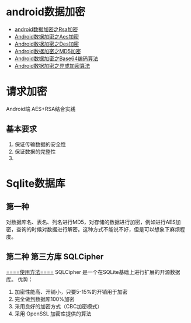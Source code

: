 # android数据加密 
- [android数据加密之Rsa加密](http://www.cnblogs.com/whoislcj/p/5470095.html)
- [Android数据加密之Aes加密](http://www.cnblogs.com/whoislcj/p/5473030.html)
- [Android数据加密之Des加密](http://www.cnblogs.com/whoislcj/p/5580950.html)
- [Android数据加密之MD5加密](http://www.cnblogs.com/whoislcj/p/5885006.html)
- [Android数据加密之Base64编码算法](http://www.cnblogs.com/whoislcj/p/5887859.html)
- [Android数据加密之异或加密算法](http://www.cnblogs.com/whoislcj/p/5944917.html)
# 请求加密
Android端 AES+RSA结合实践
## 基本要求
1. 保证传输数据的安全性
2. 保证数据的完整性
3. 


# Sqlite数据库
## 第一种
对数据库名、表名、列名进行MD5，对存储的数据进行加密，例如进行AES加密，查询的时候对数据进行解密。这种方式不能说不好，但是可以想象下麻烦程度。
## 第二种 第三方库 SQLCipher
[====使用方法====](http://www.cnblogs.com/whoislcj/p/5511522.html) SQLCipher 是一个在SQLite基础上进行扩展的开源数据库。
优势：
1. 加密性能高、开销小，只要5-15%的开销用于加密
2. 完全做到数据库100%加密
3. 采用良好的加密方式（CBC加密模式）
4. 采用 OpenSSL 加密库提供的算法

